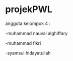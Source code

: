 # projekPWL
anggota kelompok 4 :

-muhammad nauval alghiffary

-muhammad fikri

-syamsul hidayatullah
